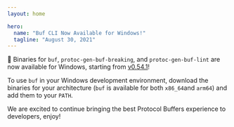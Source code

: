```yaml
---
layout: home

hero:
  name: "Buf CLI Now Available for Windows!"
  tagline: "August 30, 2021"
---
```


🎉 Binaries for `buf`, `protoc-gen-buf-breaking`, and `protoc-gen-buf-lint` are now available for Windows, starting from [v0.54.1](https://github.com/bufbuild/buf/releases/tag/v0.54.1)!

To use `buf` in your Windows development environment, download the binaries for your architecture (`buf` is available for both `x86_64`and `arm64`) and add them to your `PATH`.

We are excited to continue bringing the best Protocol Buffers experience to developers, enjoy!

‍
